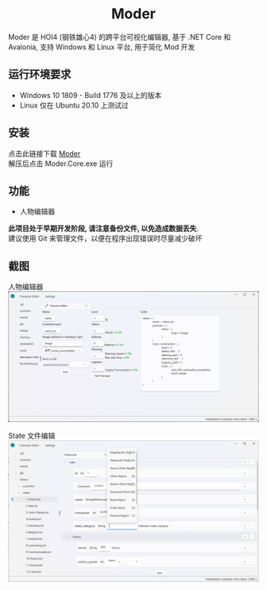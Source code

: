 <h1 align="center">
    Moder
</h1>

Moder 是 HOI4 (钢铁雄心4) 的跨平台可视化编辑器, 基于 .NET Core 和 Avalonia, 支持 Windows 和 Linux 平台, 用于简化 Mod 开发

## 运行环境要求

- Windows 10 1809 - Build 1776 及以上的版本
- Linux 仅在 Ubuntu 20.10 上测试过

## 安装

点击此链接下载 [Moder](https://github.com/textGamex/Moder/releases)  
解压后点击 Moder.Core.exe 运行

## 功能

- 人物编辑器

**此项目处于早期开发阶段, 请注意备份文件, 以免造成数据丢失**.  
建议使用 Git 来管理文件，以便在程序出现错误时尽量减少破坏

## 截图

人物编辑器
![screenshot1](../Images/screenshot1.png)

State 文件编辑
![screenshot2](../Images/screenshot2.png)